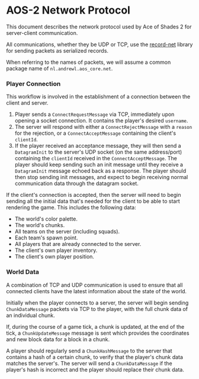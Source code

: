 # AOS-2 Network Protocol
This document describes the network protocol used by Ace of Shades 2 for server-client communication.

All communications, whether they be UDP or TCP, use the [record-net](https://github.com/andrewlalis/record-net) library for sending packets as serialized records.

When referring to the names of packets, we will assume a common package name of `nl.andrewl.aos_core.net`.

### Player Connection
This workflow is involved in the establishment of a connection between the client and server.

1. Player sends a `ConnectRequestMessage` via TCP, immediately upon opening a socket connection. It contains the player's desired `username`.
2. The server will respond with either a `ConnectRejectMessage` with a `reason` for the rejection, or a `ConnectAcceptMessage` containing the client's `clientId`.
3. If the player received an acceptance message, they will then send a `DatagramInit` to the server's UDP socket (on the same address/port) containing the `clientId` received in the `ConnectAcceptMessage`. The player should keep sending such an init message until they receive a `DatagramInit` message echoed back as a response. The player should then stop sending init messages, and expect to begin receiving normal communication data through the datagram socket.

If the client's connection is accepted, then the server will need to begin sending all the initial data that's needed for the client to be able to start rendering the game. This includes the following data:
- The world's color palette.
- The world's chunks.
- All teams on the server (including squads).
- Each team's spawn point.
- All players that are already connected to the server.
- The client's own player inventory.
- The client's own player position.

### World Data
A combination of TCP and UDP communication is used to ensure that all connected clients have the latest information about the state of the world.

Initially when the player connects to a server, the server will begin sending `ChunkDataMessage` packets via TCP to the player, with the full chunk data of an individual chunk.

If, during the course of a game tick, a chunk is updated, at the end of the tick, a `ChunkUpdateMessage` message is sent which provides the coordinates and new block data for a block in a chunk.

A player should regularly send a `ChunkHashMessage` to the server that contains a hash of a certain chunk, to verify that the player's chunk data matches the server's. The server will send a `ChunkDataMessage` if the player's hash is incorrect and the player should replace their chunk data.
